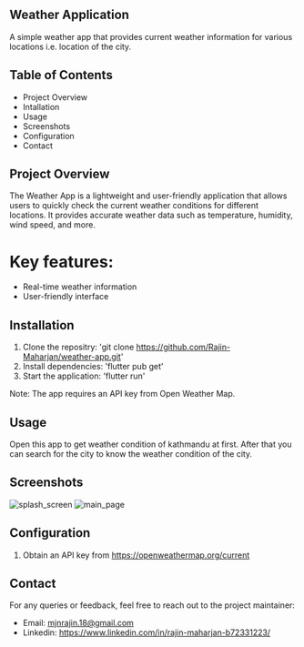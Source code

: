 ## Weather Application
A simple weather app that provides current weather information for various locations i.e. location of the city. 

## Table of Contents
  - Project Overview
  - Intallation
  - Usage
  - Screenshots
  - Configuration
  - Contact
 
## Project Overview
  The Weather App is a lightweight and user-friendly application that allows users to quickly check the current weather conditions for different locations. It       provides accurate weather data such as temperature, humidity, wind speed, and more.

  # Key features:
  - Real-time weather information
  - User-friendly interface

## Installation
  1. Clone the repositry: 'git clone https://github.com/Rajin-Maharjan/weather-app.git'
  2. Install dependencies: 'flutter pub get'
  3. Start the application: 'flutter run'
  
  Note: The app requires an API key from Open Weather Map.

## Usage
  Open this app to get weather condition of kathmandu at first. After that you can search for the city to know the weather condition of the city.
  
## Screenshots

![splash_screen](https://github.com/Rajin-Maharjan/weather-app/assets/132996735/3d61a8dd-6012-41b2-9fbc-9e9716e37a49)   ![main_page](https://github.com/Rajin-Maharjan/weather-app/assets/132996735/095cf365-7b65-41c0-8c49-2d9525fd4a9f)


  
## Configuration
  1. Obtain an API key from https://openweathermap.org/current

## Contact
  For any queries or feedback, feel free to reach out to the project maintainer:
  - Email: mjnrajin.18@gmail.com
  - Linkedin: https://www.linkedin.com/in/rajin-maharjan-b72331223/
